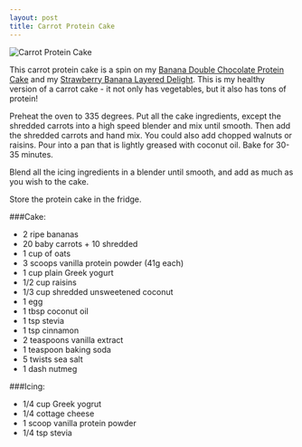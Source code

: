 ```yaml
---
layout: post
title: Carrot Protein Cake 
---
```


![Carrot Protein Cake](/images/carrot-protein-cake.jpg)

This carrot protein cake is a spin on my [Banana Double Chocolate Protein Cake](http://teri-lynn.ca/2014/04/13/protein-cake/) and my [Strawberry Banana Layered Delight](http://teri-lynn.ca/2014/04/22/strawberry-banana-layered-delight/). This is my healthy version of a carrot cake - it not only has vegetables, but it also has tons of protein! 

Preheat the oven to 335 degrees. Put all the cake ingredients, except the shredded carrots into a high speed blender and mix until smooth. Then add the shredded carrots and hand mix. You could also add chopped walnuts or raisins. Pour into a pan that is lightly greased with coconut oil. Bake for 30-35 minutes.

Blend all the icing ingredients in a blender until smooth, and add as much as you wish to the cake. 

Store the protein cake in the fridge. 

###Cake: 

- 2 ripe bananas
- 20 baby carrots + 10 shredded 
- 1 cup of oats
- 3 scoops vanilla protein powder (41g each)
- 1 cup plain Greek yogurt
- 1/2 cup raisins 
- 1/3 cup shredded unsweetened coconut 
- 1 egg
- 1 tbsp coconut oil
- 1 tsp stevia
- 1 tsp cinnamon 
- 2 teaspoons vanilla extract
- 1 teaspoon baking soda
- 5 twists sea salt
- 1 dash nutmeg 

###Icing:

- 1/4 cup Greek yogrut 
- 1/4 cottage cheese
- 1 scoop vanilla protein powder 
- 1/4 tsp stevia



  
